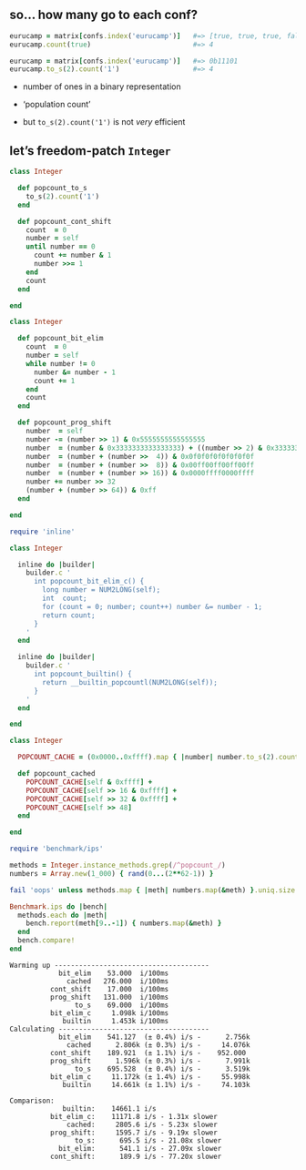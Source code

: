 ## so… how many go to each conf?

```ruby
eurucamp = matrix[confs.index('eurucamp')]   #=> [true, true, true, false, true]
eurucamp.count(true)                         #=> 4
```
<!-- .element: class="fragment" -->

```ruby
eurucamp = matrix[confs.index('eurucamp')]   #=> 0b11101
eurucamp.to_s(2).count('1')                  #=> 4
```
<!-- .element: class="fragment" -->

* number of ones in a binary representation
<!-- .element: class="fragment" -->

* ‘population count’
<!-- .element: class="fragment" -->

* but `to_s(2).count('1')` is not _very_ efficient
<!-- .element: class="fragment" -->


## let’s freedom-patch `Integer`

```ruby
class Integer
```

```ruby
  def popcount_to_s
    to_s(2).count('1')
  end
```

```ruby
  def popcount_cont_shift
    count  = 0
    number = self
    until number == 0
      count += number & 1
      number >>= 1
    end
    count
  end
```
<!-- .element: class="fragment" -->

```ruby
end
```


```ruby
class Integer
```

```ruby
  def popcount_bit_elim
    count  = 0
    number = self
    while number != 0
      number &= number - 1
      count += 1
    end
    count
  end
```

```ruby
  def popcount_prog_shift
    number  = self
    number -= (number >> 1) & 0x5555555555555555
    number  = (number & 0x3333333333333333) + ((number >> 2) & 0x3333333333333333)
    number  = (number + (number >>  4)) & 0x0f0f0f0f0f0f0f0f
    number  = (number + (number >>  8)) & 0x00ff00ff00ff00ff
    number  = (number + (number >> 16)) & 0x0000ffff0000ffff
    number += number >> 32
    (number + (number >> 64)) & 0xff
  end
```
<!-- .element: class="fragment" -->

```ruby
end
```


```ruby
require 'inline'

class Integer
```

```ruby
  inline do |builder|
    builder.c '
      int popcount_bit_elim_c() {
        long number = NUM2LONG(self);
        int  count;
        for (count = 0; number; count++) number &= number - 1;
        return count;
      }
    '
  end
```

```ruby
  inline do |builder|
    builder.c '
      int popcount_builtin() {
        return __builtin_popcountl(NUM2LONG(self));
      }
    '
  end
```
<!-- .element: class="fragment" -->

```ruby
end
```


```ruby
class Integer
```

```ruby
  POPCOUNT_CACHE = (0x0000..0xffff).map { |number| number.to_s(2).count('1') }

  def popcount_cached
    POPCOUNT_CACHE[self & 0xffff] +
    POPCOUNT_CACHE[self >> 16 & 0xffff] +
    POPCOUNT_CACHE[self >> 32 & 0xffff] +
    POPCOUNT_CACHE[self >> 48]
  end
```

```ruby
end
```


```ruby
require 'benchmark/ips'
```

```ruby
methods = Integer.instance_methods.grep(/^popcount_/)
numbers = Array.new(1_000) { rand(0...(2**62-1)) }
```

```ruby
fail 'oops' unless methods.map { |meth| numbers.map(&meth) }.uniq.size == 1
```
<!-- .element: class="fragment" -->

```ruby
Benchmark.ips do |bench|
  methods.each do |meth|
    bench.report(meth[9..-1]) { numbers.map(&meth) }
  end
  bench.compare!
end
```
<!-- .element: class="fragment" -->


```nohighlight
Warming up --------------------------------------
            bit_elim    53.000  i/100ms
              cached   276.000  i/100ms
          cont_shift    17.000  i/100ms
          prog_shift   131.000  i/100ms
                to_s    69.000  i/100ms
          bit_elim_c     1.098k i/100ms
             builtin     1.453k i/100ms
Calculating -------------------------------------
            bit_elim    541.127  (± 0.4%) i/s -      2.756k
              cached      2.806k (± 0.3%) i/s -     14.076k
          cont_shift    189.921  (± 1.1%) i/s -    952.000 
          prog_shift      1.596k (± 0.3%) i/s -      7.991k
                to_s    695.528  (± 0.4%) i/s -      3.519k
          bit_elim_c     11.172k (± 1.4%) i/s -     55.998k
             builtin     14.661k (± 1.1%) i/s -     74.103k
```

```nohighlight
Comparison:
             builtin:    14661.1 i/s
          bit_elim_c:    11171.8 i/s - 1.31x slower
              cached:     2805.6 i/s - 5.23x slower
          prog_shift:     1595.7 i/s - 9.19x slower
                to_s:      695.5 i/s - 21.08x slower
            bit_elim:      541.1 i/s - 27.09x slower
          cont_shift:      189.9 i/s - 77.20x slower
```
<!-- .element: class="fragment" -->
